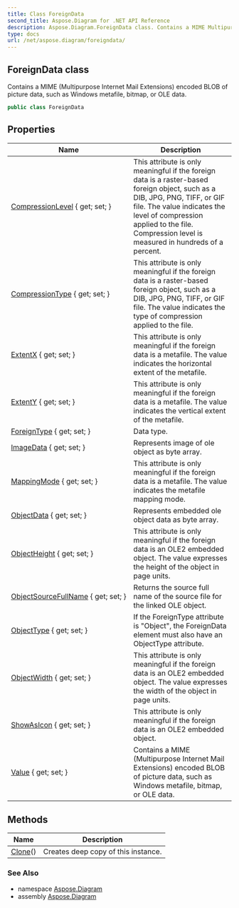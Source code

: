 ```yaml
---
title: Class ForeignData
second_title: Aspose.Diagram for .NET API Reference
description: Aspose.Diagram.ForeignData class. Contains a MIME Multipurpose Internet Mail Extensions encoded BLOB of picture data such as Windows metafile bitmap or OLE data
type: docs
url: /net/aspose.diagram/foreigndata/
---
```

## ForeignData class

Contains a MIME (Multipurpose Internet Mail Extensions) encoded BLOB of picture data, such as Windows metafile, bitmap, or OLE data.

```csharp
public class ForeignData
```

## Properties

| Name | Description |
| --- | --- |
| [CompressionLevel](../../aspose.diagram/foreigndata/compressionlevel/) { get; set; } | This attribute is only meaningful if the foreign data is a raster-based foreign object, such as a DIB, JPG, PNG, TIFF, or GIF file. The value indicates the level of compression applied to the file. Compression level is measured in hundreds of a percent. |
| [CompressionType](../../aspose.diagram/foreigndata/compressiontype/) { get; set; } | This attribute is only meaningful if the foreign data is a raster-based foreign object, such as a DIB, JPG, PNG, TIFF, or GIF file. The value indicates the type of compression applied to the file. |
| [ExtentX](../../aspose.diagram/foreigndata/extentx/) { get; set; } | This attribute is only meaningful if the foreign data is a metafile. The value indicates the horizontal extent of the metafile. |
| [ExtentY](../../aspose.diagram/foreigndata/extenty/) { get; set; } | This attribute is only meaningful if the foreign data is a metafile. The value indicates the vertical extent of the metafile. |
| [ForeignType](../../aspose.diagram/foreigndata/foreigntype/) { get; set; } | Data type. |
| [ImageData](../../aspose.diagram/foreigndata/imagedata/) { get; set; } | Represents image of ole object as byte array. |
| [MappingMode](../../aspose.diagram/foreigndata/mappingmode/) { get; set; } | This attribute is only meaningful if the foreign data is a metafile. The value indicates the metafile mapping mode. |
| [ObjectData](../../aspose.diagram/foreigndata/objectdata/) { get; set; } | Represents embedded ole object data as byte array. |
| [ObjectHeight](../../aspose.diagram/foreigndata/objectheight/) { get; set; } | This attribute is only meaningful if the foreign data is an OLE2 embedded object. The value expresses the height of the object in page units. |
| [ObjectSourceFullName](../../aspose.diagram/foreigndata/objectsourcefullname/) { get; set; } | Returns the source full name of the source file for the linked OLE object. |
| [ObjectType](../../aspose.diagram/foreigndata/objecttype/) { get; set; } | If the ForeignType attribute is "Object", the ForeignData element must also have an ObjectType attribute. |
| [ObjectWidth](../../aspose.diagram/foreigndata/objectwidth/) { get; set; } | This attribute is only meaningful if the foreign data is an OLE2 embedded object. The value expresses the width of the object in page units. |
| [ShowAsIcon](../../aspose.diagram/foreigndata/showasicon/) { get; set; } | This attribute is only meaningful if the foreign data is an OLE2 embedded object. |
| [Value](../../aspose.diagram/foreigndata/value/) { get; set; } | Contains a MIME (Multipurpose Internet Mail Extensions) encoded BLOB of picture data, such as Windows metafile, bitmap, or OLE data. |

## Methods

| Name | Description |
| --- | --- |
| [Clone](../../aspose.diagram/foreigndata/clone/)() | Creates deep copy of this instance. |

### See Also

* namespace [Aspose.Diagram](../../aspose.diagram/)
* assembly [Aspose.Diagram](../../)



